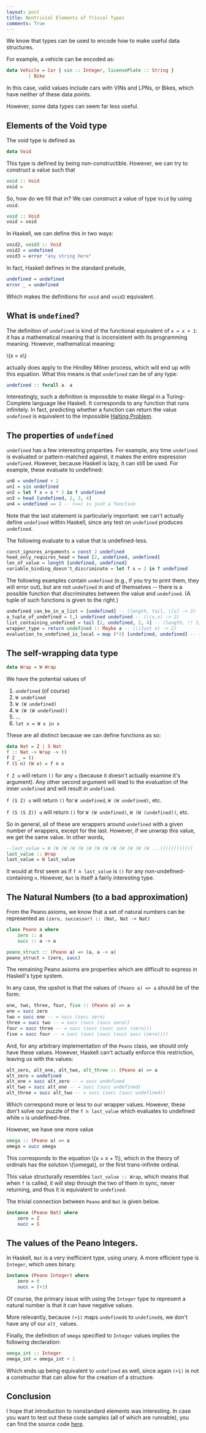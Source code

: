 ```yaml
---
layout: post
title: Nontrivial Elements of Trivial Types
comments: True
---
```



<!--
```haskell
{-# LANGUAGE RankNTypes #-}
import Prelude hiding (undefined, error, succ)
```
-->
We know that types can be used to encode how to make useful data structures.

For example, a vehicle can be encoded as:

```haskell
data Vehicle = Car { vin :: Integer, licensePlate :: String }
        | Bike
```

In this case, valid values include cars with VINs and LPNs, or Bikes, which have neither of these data points.

However, some data types can seem far less useful.

<!--end excerpt-->

## Elements of the Void type

The void type is defined as

```haskell
data Void
```

This type is defined by being non-constructible. However, we can try to construct a value such that

```haskell
void :: Void
void =
```

So, how do we fill that in? We can construct a value of type `Void` by using `void`.

```haskell
void :: Void
void = void
```

In Haskell, we can define this in two ways:

```haskell
void2, void3 :: Void
void2 = undefined
void3 = error "any string here"
```

In fact, Haskell defines in the standard prelude,

```haskell
undefined = undefined
error _ = undefined
```

Which makes the definitions for `void` and `void2` equivalent.

## What is `undefined`?

The definition of `undefined` is kind of the functional equivalent of `x = x + 1`: it has a mathematical meaning that is inconsistent with its programming meaning. However, mathematical meaning:

\\(x = x\\)

actually does apply to the Hindley Milner process, which will end up with this equation. What this means is that `undefined` can be of any type:

```haskell
undefined :: forall a. a
```

Interestingly, such a definition is impossible to make illegal in a Turing-Complete language like Haskell. It corresponds to any function that runs infinitely. In fact, predicting whether a function can return the value `undefined` is equivalent to the impossible [Halting Problem](https://en.wikipedia.org/wiki/Halting_problem).

## The properties of `undefined`

`undefined` has a few interesting properties. For example, any time `undefined` is evaluated or pattern-matched against, it makes the entire expression `undefined`. However, because Haskell is lazy, it can still be used. For example, these evaluate to undefined:

```haskell
un0 = undefined + 2
un1 = sin undefined
un2 = let f x = x * 2 in f undefined
un3 = head [undefined, 2, 3, 4]
un4 = undefined == 2 -- (==) is just a function
```

Note that the last statement is particularly important: we can't actually define `undefined` within Haskell, since any test on `undefined` produces `undefined`.

The following evaluate to a value that is undefined-less.

```haskell
const_ignores_arguments = const 2 undefined
head_only_requires_head = head [2, undefined, undefined]
len_of_value = length [undefined, undefined]
variable_binding_doesn't_discriminate = let f x = 2 in f undefined
```

The following examples contain `undefined` (e.g., if you try to print them, they will error out), but are not `undefined` in and of themselves -- there is a possible function that discriminates between the value and `undefined`. (A tuple of such functions is given to the right.)

```haskell
undefined_can_be_in_a_list = [undefined] -- (length, tail, \[x] -> 2)
a_tuple_of_undefined = (,) undefined undefined -- (\(x,x) -> 2)
list_containing_undefined = tail [2, undefined, 2, 4] -- (length, !! 1)
wrapper_type = return undefined :: Maybe a -- (\(Just x) -> 2)
evaluation_to_undefined_is_local = map (*2) [undefined, undefined] -- (length, tail . tail)
```

## The self-wrapping data type

```haskell
data Wrap = W Wrap
```

We have the potential values of

 1. `undefined` (of course)
 2. `W undefined`
 3. `W (W undefined)`
 4. `W (W (W undefined))`
 5. ...
 6. `let x = W x in x`

These are all distinct because we can define functions as so:

```haskell
data Nat = Z | S Nat
f :: Nat -> Wrap -> ()
f Z _ = ()
f (S n) (W x) = f n x
```

`f Z u` will return `()` for any `u` (because it doesn't actually examine it's argument). Any other second argument will lead to the evaluation of the inner `undefined` and will result in `undefined`.

`f (S Z) u` will return `()` for `W undefined`, `W (W undefined)`, etc.

`f (S (S Z)) u` will return `()` for `W (W undefined)`, `W (W (undefined))`, etc.

So in general, all of these are wrappers around `undefined` with a given number of wrappers, except for the last. However, if we unwrap this value, we get the same value. In other words,

```haskell
--last_value = W (W (W (W (W (W (W (W (W (W (W (W (W ...))))))))))))
last_value :: Wrap
last_value = W last_value
```

It would at first seem as if `f n last_value` is `()` for any non-undefined-containing `n`. However, `Nat` is itself a fairly interesting type.

## The Natural Numbers (to a bad approximation)

From the Peano axioms, we know that a set of natural numbers can be represented as `(zero, successor) :: (Nat, Nat -> Nat)`

```haskell
class Peano a where
    zero :: a
    succ :: a -> a

peano_struct :: (Peano a) => (a, a -> a)
peano_struct = (zero, succ)
```

The remaining Peano axioms are properties which are difficult to express in Haskell's type system.

In any case, the upshot is that the values of `(Peano a) => a` should be of the form:

```haskell
one, two, three, four, five :: (Peano a) => a
one = succ zero
two = succ one -- = succ (succ zero)
three = succ two -- = succ (succ (succ zero))
four = succ three -- = succ (succ (succ succ (zero)))
five = succ four -- = succ (succ (succ (succ succ (zero))))
```

And, for any arbitrary implementation of the `Peano` class, we should only have these values. However, Haskell can't actually enforce this restriction, leaving us with the values:

```haskell
alt_zero, alt_one, alt_two, alt_three :: (Peano a) => a
alt_zero = undefined
alt_one = succ alt_zero -- = succ undefined
alt_two = succ alt_one -- = succ (succ undefined)
alt_three = succ alt_two -- = succ (succ (succ undefined))
```

Which correspond more or less to our wrapper values. However, these don't solve our puzzle of the `f n last_value` which evaluates to undefined while `n` is undefined-free.

However, we have one more value

```haskell
omega :: (Peano a) => a
omega = succ omega
```

This corresponds to the equation \\(x = x + 1\\), which in the theory of ordinals has the solution \\(\omega\\), or the first trans-infinite ordinal.

This value structurally resembles `last_value :: Wrap`, which means that when `f` is called, it will step through the two of them in sync, never returning, and thus it is equivalent to `undefined`.

The trivial connection between `Peano` and `Nat` is given below.

```haskell
instance (Peano Nat) where
    zero = Z
    succ = S
```

## The values of the Peano Integers.

In Haskell, `Nat` is a very inefficient type, using unary. A more efficient type is `Integer`, which uses binary.

```haskell
instance (Peano Integer) where
    zero = 0
    succ = (+1)
```

Of course, the primary issue with using the `Integer` type to represent a natural number is that it can have negative values.

More relevantly, because `(+1)` maps `undefined`s to `undefined`s, we don't have any of our `alt_` values.

Finally, the definition of `omega` specified to `Integer` values implies the following declaration:

```haskell
omega_int :: Integer
omega_int = omega_int + 1
```

Which ends up being equivalent to `undefined` as well, since again `(+1)` is not a constructor that can allow for the creation of a structure.

## Conclusion

I hope that introduction to nonstandard elements was interesting. In case you want to test out these code samples (all of which are runnable), you can find the source code [here](/src/2016-04-29-Nontrivial-Elements-Of-Trivial-Types.hs).
